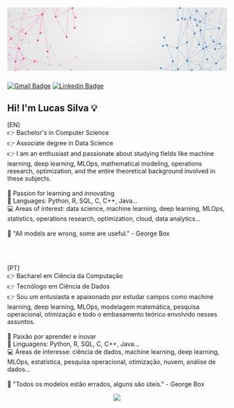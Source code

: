 # ![Capa](https://github.com/lucasedmundo11/lucasedmundo11/blob/main/img/wallpaperflare-network.jpg)

[![Gmail Badge](https://img.shields.io/badge/-Gmail-%23333?style=for-the-badge&logo=gmail&logoColor=white&link=mailto:lucasedmundo@gmail.com)](mailto:lucasedmundo@gmail.com) [![Linkedin Badge](https://img.shields.io/badge/-LinkedIn-blue?style=flat-square&logo=Linkedin&logoColor=white&link=https://www.linkedin.com/in/lucas-edmundo11)](https://www.linkedin.com/in/lucas-edmundo11)


## Hi! I'm Lucas Silva 💡


[EN] </br>
👉 Bachelor's in Computer Science </br>
👉 Associate degree in Data Science </br>
👉 I am an enthusiast and passionate about studying fields like machine learning, deep learning, MLOps, mathematical modeling, operations research, optimization, and the entire theoretical background involved in these subjects. </br>
</br>
🧠 Passion for learning and innovating </br>
👅 Languages: Python, R, SQL, C, C++, Java... </br>
💻 Areas of interest: data science, machine learning, deep learning, MLOps, statistics, operations research, optimization, cloud, data analytics... </br> 
</br>
💭 "All models are wrong, some are useful." - George Box

</br>
</br>

[PT] </br>
👉 Bacharel em Ciência da Computação </br>
👉 Tecnólogo em Ciência de Dados </br>
👉 Sou um entusiasta e apaixonado por estudar campos como machine learning, deep learning, MLOps, modelagem matemática, pesquisa operacional, otimização e todo o embasamento teórico envolvido nesses assuntos. </br>
</br>
🧠 Paixão por aprender e inovar </br>
👅 Linguagens: Python, R, SQL, C, C++, Java... </br>
💻 Áreas de interesse: ciência de dados, machine learning, deep learning, MLOps, estatística, pesquisa operacional, otimização, nuvem, análise de dados... </br>
</br>
💭 "Todos os modelos estão errados, alguns são úteis." - George Box
</br>


<p align='center'>
  <a href="#"><img src="https://github-readme-stats.vercel.app/api?username=lucasedmundo11&theme=default&show_icons=true"></a>
</p>
